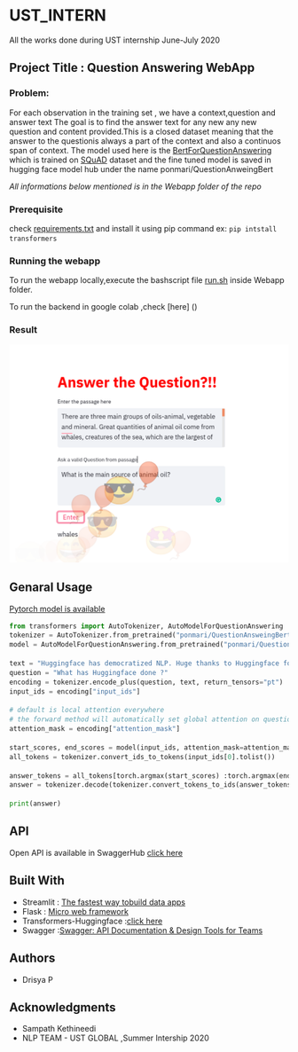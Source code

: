 # UST_INTERN
 All the works done during UST internship June-July 2020


## Project Title : Question Answering WebApp

### Problem: 
For each observation in the training set , we have a context,question and answer text
The goal is to find the answer text for any new any new question and content provided.This is a closed dataset meaning that the answer to the questionis always a part of the context and also a continuos span of context.
The model used here is the [BertForQuestionAnswering](https://huggingface.co/transformers/model_doc/bert.html#bertforquestionanswering) which is trained on [SQuAD](https://rajpurkar.github.io/SQuAD-explorer/) dataset and the fine tuned model is saved in hugging face model hub under the name ponmari/QuestionAnweingBert

*All informations below mentioned is in the Webapp folder of the repo*

### Prerequisite

check [requirements.txt](https://github.com/Drisya-Ponmari/UST_INTERN/blob/master/Webapp/requirements.txt) and install it using pip command
ex: ``` pip intstall transformers ```


### Running the webapp
To run the webapp locally,execute the bashscript file [run.sh](https://github.com/Drisya-Ponmari/UST_INTERN/blob/master/Webapp/run.sh) inside Webapp folder.

To run the backend in google colab ,check [here] ()

### Result

![Result](Webapp/result.png)


## Genaral Usage
[Pytorch model is available](https://huggingface.co/ponmari/QuestionAnsweingBert)


```python
from transformers import AutoTokenizer, AutoModelForQuestionAnswering
tokenizer = AutoTokenizer.from_pretrained("ponmari/QuestionAnsweingBert")
model = AutoModelForQuestionAnswering.from_pretrained("ponmari/QuestionAnsweingBert")

text = "Huggingface has democratized NLP. Huge thanks to Huggingface for this."
question = "What has Huggingface done ?"
encoding = tokenizer.encode_plus(question, text, return_tensors="pt")
input_ids = encoding["input_ids"]

# default is local attention everywhere
# the forward method will automatically set global attention on question tokens
attention_mask = encoding["attention_mask"]

start_scores, end_scores = model(input_ids, attention_mask=attention_mask)
all_tokens = tokenizer.convert_ids_to_tokens(input_ids[0].tolist())

answer_tokens = all_tokens[torch.argmax(start_scores) :torch.argmax(end_scores)+1]
answer = tokenizer.decode(tokenizer.convert_tokens_to_ids(answer_tokens))

print(answer)
```

## API
Open API is available in SwaggerHub [click here](https://app.swaggerhub.com/apis/U671/Qaapi/1.0.0#/trial)

## Built With
* Streamlit                : [The fastest way tobuild data apps](https://www.streamlit.io)
* Flask                    : [Micro web framework](https://flask.palletsprojects.com/en/1.1.x/)
* Transformers-Huggingface :[click here](https://huggingface.co/transformers/)
* Swagger                  :[Swagger: API Documentation & Design Tools for Teams](https://swagger.io/)

## Authors
* Drisya P

## Acknowledgments
* Sampath Kethineedi
* NLP TEAM - UST GLOBAL ,Summer Intership 2020
